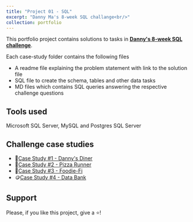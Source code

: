```yaml
---
title: "Project 01 - SQL"
excerpt: "Danny Ma's 8-week SQL challange<br/>"
collection: portfolio
---
```


This portfolio project contains solutions to tasks in **[Danny's 8-week SQL challenge](https://8weeksqlchallenge.com)**.

Each case-study folder contains the following files
- A readme file explaining the problem statement with link to the solution file
- SQL file to create the schema, tables and other data tasks
- MD files which contains SQL queries answering the respective challenge questions

## Tools used 
Microsoft SQL Server, MySQL and Postgres SQL Server

## Challenge case studies
* 🍜[Case Study #1 - Danny's Diner](https://github.com/manaswikamila05/8-Week-SQL-Challenge/tree/main/Case%20Study%20%23%201%20-%20Danny's%20Diner)
* 🍕[Case Study #2 - Pizza Runner](https://github.com/manaswikamila05/8-Week-SQL-Challenge/tree/main/Case%20Study%20%23%202%20-%20Pizza%20Runner)
* 🥑[Case Study #3 - Foodie-Fi](https://github.com/manaswikamila05/8-Week-SQL-Challenge/tree/main/Case%20Study%20%23%203%20-%20Foodie-Fi)
* 🪙[Case Study #4 - Data Bank](https://github.com/manaswikamila05/8-Week-SQL-Challenge/tree/main/Case%20Study%20%23%204%20-%20Data%20Bank)

## Support
Please, if you like this project, give a ⭐️!
